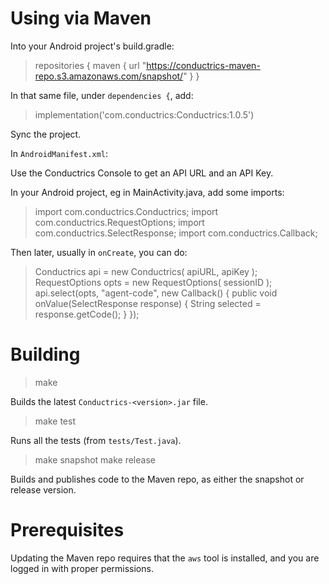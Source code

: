 
Using via Maven
=====

Into your Android project's build.gradle:

> repositories {
>   maven {
>     url "https://conductrics-maven-repo.s3.amazonaws.com/snapshot/"
>   }
> }

In that same file, under `dependencies {`, add:
> implementation('com.conductrics:Conductrics:1.0.5')

Sync the project.

In `AndroidManifest.xml`:
> <uses-permission android:name="android.permission.INTERNET" />

Use the Conductrics Console to get an API URL and an API Key.

In your Android project, eg in MainActivity.java, add some imports:
> import com.conductrics.Conductrics;
> import com.conductrics.RequestOptions;
> import com.conductrics.SelectResponse;
> import com.conductrics.Callback;

Then later, usually in `onCreate`, you can do:
> Conductrics api = new Conductrics( apiURL, apiKey );
> RequestOptions opts = new RequestOptions( sessionID );
> api.select(opts, "agent-code", new Callback<SelectResponse>() {
>   public void onValue(SelectResponse response) {
>			String selected = response.getCode();
>   }
> });


Building
======

> make

Builds the latest `Conductrics-<version>.jar` file.

> make test

Runs all the tests (from `tests/Test.java`).

> make snapshot
> make release

Builds and publishes code to the Maven repo, as either the snapshot or release version.

Prerequisites
=========

Updating the Maven repo requires that the `aws` tool is installed, and you are logged in with proper permissions.
